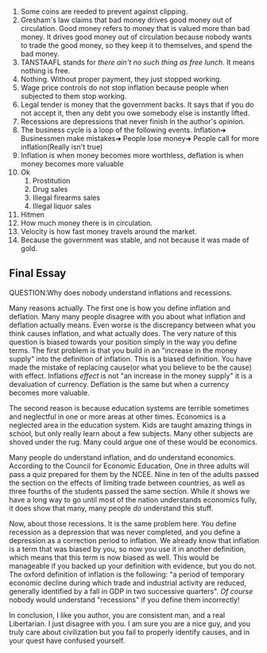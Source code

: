 1. Some coins are reeded to prevent against clipping.
2. Gresham's law claims that bad money drives good money out of circulation. Good money refers to money that is valued more than bad money. It drives good money out of circulation because nobody wants to trade the good money, so they keep it to themselves, and spend the bad money.
3. TANSTAAFL stands for _there ain't no such thing as free lunch_. It means nothing is free.
4. Nothing. Without proper payment, they just stopped working.
5. Wage price controls do not stop inflation because people when subjected to them stop working.
6. Legal tender is money that the government backs. It says that if you do not accept it, then any debt you owe somebody else is instantly lifted.
7. Recessions are depressions that never finish in the author's *opinion*.
8. The business cycle is a loop of the following events. Inflation➜ Businessmen make mistakes➜ People lose money➜ People call for more inflation(Really isn't true)
9. Inflation is when money becomes more worthless, deflation is when money becomes more valuable
10. Ok
    1. Prostitution
    2. Drug sales
    3. Illegal firearms sales
    4. Illegal liquor sales
  5. Hitmen
11. How much money there is in circulation.
12. Velocity is how fast money travels around the market.
13. Because the government was stable, and not because it was made of gold.

## Final Essay

QUESTION:Why does nobody understand inflations and recessions.

Many reasons actually. The first one is how you define inflation and deflation. Many many people disagree with you about what inflation and deflation actually means. Even worse is the discrepancy between what you think causes inflation, and what actually does. The very nature of this question is biased towards your position simply in the way you define terms. The first problem is that you build in an "increase in the money supply" into the definition of inflation. This is a biased definition. You have made the mistake of replacing cause(or what you believe to be the cause) with effect. Inflations _effect_ is not "an increase in the money supply" it is a devaluation of currency. Deflation is the same but when a currency becomes more valuable.


The second reason is because education systems are terrible sometimes and neglectful in one or more areas at other times. Economics is a neglected area in the education system. Kids are taught amazing things in school, but only really learn about a few subjects. Many other subjects are shoved under the rug. Many could argue one of these would be economics.

Many people do understand inflation, and do understand economics. According to the Council for Economic Education, One in three adults will pass a quiz prepared for them by the NCEE. Nine in ten of the adults passed the section on the effects of limiting trade between countries, as well as three fourths of the students passed the same section. While it shows we have a long way to go until most of the nation understands economics fully, it does show that many, many people *do* understand this stuff.

Now, about those recessions. It is the same problem here. You define recession as a depression that was never completed, and you define a depression as a correction period to inflation. We already know that inflation is a term that was biased by you, so now you use it in another definition, which means that this term is now biased as well. This would be manageable if you backed up your definition with evidence, but you do not. The oxford definition of inflation is the following: "a period of temporary economic decline during which trade and industrial activity are reduced, generally identified by a fall in GDP in two successive quarters". _Of course_ nobody would understand "recessions" if you define them incorrectly!

In conclusion, I like you author, you are consistent man, and a real Libertarian. I just disagree with you. I am sure you are a nice guy, and you truly care about civilization but you fail to properly identify causes, and in your quest have confused yourself.

